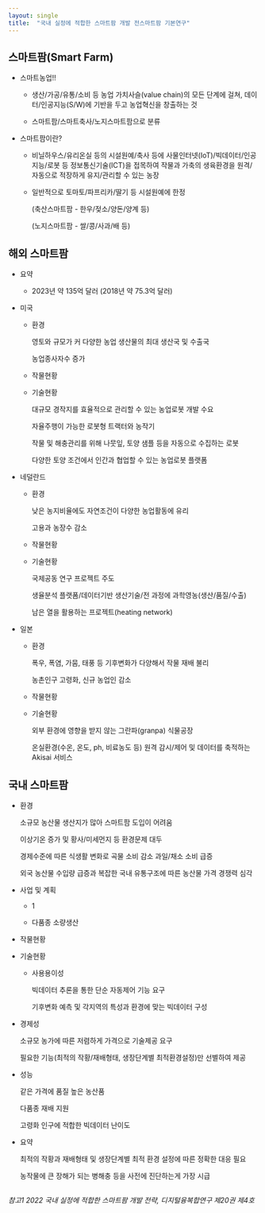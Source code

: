 ```yaml
---
layout: single
title:  "국내 실정에 적합한 스마트팜 개발 전스마트팜 기본연구"
---
```


## 스마트팜(Smart Farm)

- 스마트농업!!
  
  - 생산/가공/유통/소비 등 농업 가치사슬(value chain)의 모든 단계에 걸쳐, 데이터/인공지능(S/W)에 기반을 두고 농업혁신을 창출하는 것
  
  - 스마트팜/스마트축사/노지스마트팜으로 분류

- 스마트팜이란?
  
  - 비닐하우스/유리온실 등의 시설원예/축사 등에 사물인터넷(IoT)/빅데이터/인공지능/로봇 등 정보통신기술(ICT)을 접목하여 작물과 가축의 생육환경을 원격/자동으로 적장하게 유지/관리할 수 있는 농장
  
  - 일반적으로 토마토/파프리카/딸기 등 시설원예에 한정
    
    (축산스마트팜 - 한우/젖소/양돈/양계 등)
    
    (노지스마트팜 - 쌀/콩/사과/배 등)

## 해외 스마트팜

- 요약
  
  - 2023년 약 135억 달러 (2018년 약 75.3억 달러)

- 미국
  
  - 환경
    
    영토와 규모가 커 다양한 농업 생산물의 최대 생산국 및 수출국
    
    농업종사자수 증가
  
  - 작물현황
  
  - 기술현황
    
    대규모 경작지를 효율적으로 관리할 수 있는 농업로봇 개발 수요
    
    자율주행이 가능한 로봇형 트랙터와 농작기
    
    작물 및 해충관리를 위해 나뭇잎, 토양 샘플 등을 자동으로 수집하는 로봇
    
    다양한 토양 조건에서 인간과 협업할 수 있는 농업로봇 플랫폼

- 네덜란드
  
  - 환경
    
    낮은 농지비율에도 자연조건이 다양한 농업활동에 유리
    
    고용과 농장수 감소
  
  - 작물현황
  
  - 기술현황
    
    국제공동 연구 프로젝트 주도
    
    생율분석 플랫폼/데이터기반 생산기술/전 과정에 과학영농(생산/품질/수출)
    
    남은 열을 활용하는 프로젝트(heating network)

- 일본
  
  - 환경
    
    폭우, 폭염, 가뭄, 태풍 등 기후변화가 다양해서 작물 재배 불리
    
    농촌인구 고령화, 신규 농업인 감소
  
  - 작물현황
  
  - 기술현황
    
    외부 환경에 영향을 받지 않는 그란파(granpa) 식물공장
    
    온실환경(수온, 온도, ph, 비료농도 등) 원격 감시/제어 및 데이터를 축적하는 Akisai 서비스

## 국내 스마트팜

- 환경
  
  소규모 농산물 생산지가 많아 스마트팜 도입이 어려움
  
  이상기온 증가 및 황사/미세먼지 등 환경문제 대두
  
  경제수준에 따른 식생활 변화로 곡물 소비 감소 과일/채소 소비 급증
  
  외국 농산물 수입량 급증과 복잡한 국내 유통구조에 따른 농산물 가격 경쟁력 심각

- 사업 및 계획
  
  - 1
  
  - 다품종 소량생산

- 작물현황

- 기술현황
  
  - 사용용이성
    
    빅데이터 추론을 통한 단순 자동제어 기능 요구
    
    기후변화 예측 및 각지역의 특성과 환경에 맞는 빅데이터 구성

- 경제성
  
  소규모 농가에 따른 저렴하게 가격으로 기술제공 요구
  
  필요한 기능(최적의 작황/재배형태, 생장단계별 최적환경설정)만 선별하여 제공

- 성능
  
  같은 가격에 품질 높은 농산품
  
  다품종 재배 지원
  
  고령화 인구에 적합한 빅데이터 난이도

- 요약
  
  최적의 작황과 재배형태 및 생장단계별 최적 환경 설정에 따른 정확한 대응 필요
  
  농작물에 큰 장해가 되는 병해충 등을 사전에 진단하는게 가장 시급

## 

###### 참고1   2022 국내 실정에 적합한 스마트팜 개발 전략, 디지털융복합연구 제20권 제4호
